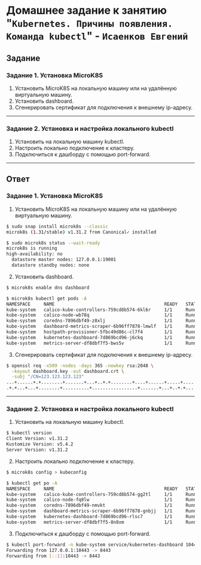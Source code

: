 # Домашнее задание к занятию "`Kubernetes. Причины появления. Команда kubectl`" - `Исаенков Евгений`

## Задание

### Задание 1. Установка MicroK8S

1. Установить MicroK8S на локальную машину или на удалённую виртуальную машину.
2. Установить dashboard.
3. Сгенерировать сертификат для подключения к внешнему ip-адресу.

------

### Задание 2. Установка и настройка локального kubectl
1. Установить на локальную машину kubectl.
2. Настроить локально подключение к кластеру.
3. Подключиться к дашборду с помощью port-forward.

---

## Ответ

### Задание 1. Установка MicroK8S

1. Установить MicroK8S на локальную машину или на удалённую виртуальную машину.

```bash
$ sudo snap install microk8s --classic
microk8s (1.31/stable) v1.31.2 from Canonical✓ installed

$ sudo microk8s status --wait-ready
microk8s is running
high-availability: no
  datastore master nodes: 127.0.0.1:19001
  datastore standby nodes: none
```

2. Установить dashboard.

```bash
$ microk8s enable dns dashboard

$ microk8s kubectl get pods -A
NAMESPACE     NAME                                         READY   STATUS    RESTARTS   AGE
kube-system   calico-kube-controllers-759cd8b574-6kl6r     1/1     Running   0          3d21h
kube-system   calico-node-wb78q                            1/1     Running   0          3d21h
kube-system   coredns-7896dbf49-z8xlj                      1/1     Running   0          3d21h
kube-system   dashboard-metrics-scraper-6b96ff7878-lmwlf   1/1     Running   0          3d21h
kube-system   hostpath-provisioner-5fbc49d86c-cl7f4        1/1     Running   0          3d21h
kube-system   kubernetes-dashboard-7d869bcd96-j6ckq        1/1     Running   0          3d21h
kube-system   metrics-server-df8dbf7f5-bws5v               1/1     Running   0          3d21h
```

3. Сгенерировать сертификат для подключения к внешнему ip-адресу.

```bash
$ openssl req -x509 -nodes -days 365 -newkey rsa:2048 \
  -keyout dashboard.key -out dashboard.crt \
  -subj "/CN=123.123.123.123"
...+......+.+........+.......+...+..+.+........+....+......+.....+..........+.........+..+...+......+....+...+.....+....+.........+......+.........+..+...+....+........+.......+..+.+............+...+.....+.......+......+.........+......+.....+.+.....+..........+.....+.+........+....+...+........+.+...+..+.+....+...+........+.+.....+..........+.....+.+.....+...+.+.....+...+................+.....+................+...+.....+...+..........+.........+...+...+...+......+......+..+.............+..+..........+........+...+......+..........+...+..+++++++++++++++++++++++++++++++++++++++++++++++++++++++++++++++++
.+.+...+...+........+..........+.................+.......+...+..+.+............+++++++++++++++++++++++++++++++++++++++++++++++++++++++++++++++++*........+.+..+...+++++++++++++++++++++++++++++++++++++++++++++++++++++++++++++++++*...+++++++++++++++++++++++++++++++++++++++++++++++++++++++++++++++++
```
------

### Задание 2. Установка и настройка локального kubectl

1. Установить на локальную машину kubectl.

```bash
$ kubectl version
Client Version: v1.31.2
Kustomize Version: v5.4.2
Server Version: v1.31.2
```

2. Настроить локально подключение к кластеру.

```bash
$ microk8s config > kubeconfig

$ kubectl get po -A
NAMESPACE     NAME                                         READY   STATUS    RESTARTS   AGE
kube-system   calico-kube-controllers-759cd8b574-gg2tl     1/1     Running   0          9m25s
kube-system   calico-node-fq8lw                            1/1     Running   0          9m25s
kube-system   coredns-7896dbf49-nmvkt                      1/1     Running   0          9m25s
kube-system   dashboard-metrics-scraper-6b96ff7878-gnbjj   1/1     Running   0          5m53s
kube-system   kubernetes-dashboard-7d869bcd96-rlsc7        1/1     Running   0          5m53s
kube-system   metrics-server-df8dbf7f5-8n8xm               1/1     Running   0          5m55s
```

3. Подключиться к дашборду с помощью port-forward.

```bash
$ kubectl port-forward -n kube-system service/kubernetes-dashboard 10443:443
Forwarding from 127.0.0.1:10443 -> 8443
Forwarding from [::1]:10443 -> 8443
```
